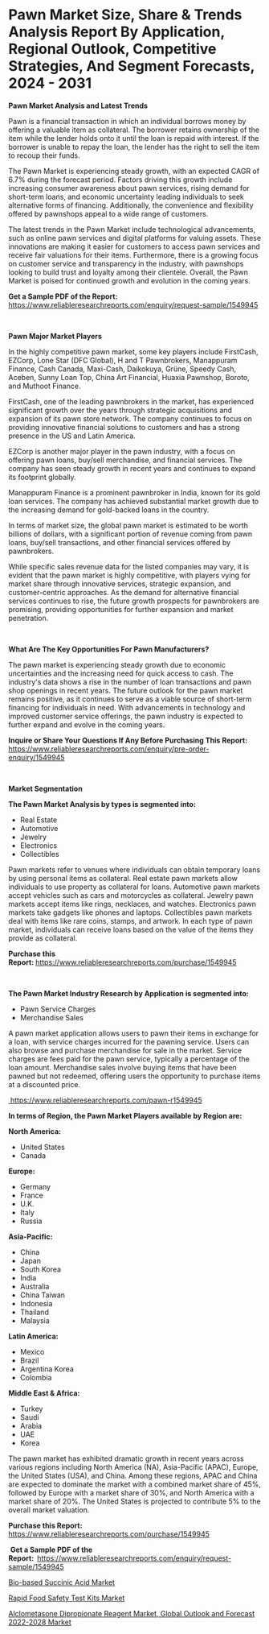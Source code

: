 <p><h1>Pawn Market Size, Share & Trends Analysis Report By Application, Regional Outlook, Competitive Strategies, And Segment Forecasts, 2024 - 2031</h1></p><p><strong>Pawn Market Analysis and Latest Trends</strong></p>
<p><p>Pawn is a financial transaction in which an individual borrows money by offering a valuable item as collateral. The borrower retains ownership of the item while the lender holds onto it until the loan is repaid with interest. If the borrower is unable to repay the loan, the lender has the right to sell the item to recoup their funds.</p><p>The Pawn Market is experiencing steady growth, with an expected CAGR of 6.7% during the forecast period. Factors driving this growth include increasing consumer awareness about pawn services, rising demand for short-term loans, and economic uncertainty leading individuals to seek alternative forms of financing. Additionally, the convenience and flexibility offered by pawnshops appeal to a wide range of customers.</p><p>The latest trends in the Pawn Market include technological advancements, such as online pawn services and digital platforms for valuing assets. These innovations are making it easier for customers to access pawn services and receive fair valuations for their items. Furthermore, there is a growing focus on customer service and transparency in the industry, with pawnshops looking to build trust and loyalty among their clientele. Overall, the Pawn Market is poised for continued growth and evolution in the coming years.</p></p>
<p><strong>Get a Sample PDF of the Report:&nbsp;</strong> <a href="https://www.reliableresearchreports.com/enquiry/request-sample/1549945">https://www.reliableresearchreports.com/enquiry/request-sample/1549945</a></p>
<p>&nbsp;</p>
<p><strong>Pawn Major Market Players</strong></p>
<p><p>In the highly competitive pawn market, some key players include FirstCash, EZCorp, Lone Star (DFC Global), H and T Pawnbrokers, Manappuram Finance, Cash Canada, Maxi-Cash, Daikokuya, Grüne, Speedy Cash, Aceben, Sunny Loan Top, China Art Financial, Huaxia Pawnshop, Boroto, and Muthoot Finance.</p><p>FirstCash, one of the leading pawnbrokers in the market, has experienced significant growth over the years through strategic acquisitions and expansion of its pawn store network. The company continues to focus on providing innovative financial solutions to customers and has a strong presence in the US and Latin America.</p><p>EZCorp is another major player in the pawn industry, with a focus on offering pawn loans, buy/sell merchandise, and financial services. The company has seen steady growth in recent years and continues to expand its footprint globally.</p><p>Manappuram Finance is a prominent pawnbroker in India, known for its gold loan services. The company has achieved substantial market growth due to the increasing demand for gold-backed loans in the country.</p><p>In terms of market size, the global pawn market is estimated to be worth billions of dollars, with a significant portion of revenue coming from pawn loans, buy/sell transactions, and other financial services offered by pawnbrokers.</p><p>While specific sales revenue data for the listed companies may vary, it is evident that the pawn market is highly competitive, with players vying for market share through innovative services, strategic expansion, and customer-centric approaches. As the demand for alternative financial services continues to rise, the future growth prospects for pawnbrokers are promising, providing opportunities for further expansion and market penetration.</p></p>
<p>&nbsp;</p>
<p><strong>What Are The Key Opportunities For Pawn Manufacturers?</strong></p>
<p><p>The pawn market is experiencing steady growth due to economic uncertainties and the increasing need for quick access to cash. The industry's data shows a rise in the number of loan transactions and pawn shop openings in recent years. The future outlook for the pawn market remains positive, as it continues to serve as a viable source of short-term financing for individuals in need. With advancements in technology and improved customer service offerings, the pawn industry is expected to further expand and evolve in the coming years.</p></p>
<p><strong>Inquire or Share Your Questions If Any Before Purchasing This Report:</strong> <a href="https://www.reliableresearchreports.com/enquiry/pre-order-enquiry/1549945">https://www.reliableresearchreports.com/enquiry/pre-order-enquiry/1549945</a></p>
<p>&nbsp;</p>
<p><strong>Market Segmentation</strong></p>
<p><strong>The Pawn Market Analysis by types is segmented into:</strong></p>
<p><ul><li>Real Estate</li><li>Automotive</li><li>Jewelry</li><li>Electronics</li><li>Collectibles</li></ul></p>
<p><p>Pawn markets refer to venues where individuals can obtain temporary loans by using personal items as collateral. Real estate pawn markets allow individuals to use property as collateral for loans. Automotive pawn markets accept vehicles such as cars and motorcycles as collateral. Jewelry pawn markets accept items like rings, necklaces, and watches. Electronics pawn markets take gadgets like phones and laptops. Collectibles pawn markets deal with items like rare coins, stamps, and artwork. In each type of pawn market, individuals can receive loans based on the value of the items they provide as collateral.</p></p>
<p><strong>Purchase this Report:&nbsp;</strong><a href="https://www.reliableresearchreports.com/purchase/1549945">https://www.reliableresearchreports.com/purchase/1549945</a></p>
<p>&nbsp;</p>
<p><strong>The Pawn Market Industry Research by Application is segmented into:</strong></p>
<p><ul><li>Pawn Service Charges</li><li>Merchandise Sales</li></ul></p>
<p><p>A pawn market application allows users to pawn their items in exchange for a loan, with service charges incurred for the pawning service. Users can also browse and purchase merchandise for sale in the market. Service charges are fees paid for the pawn service, typically a percentage of the loan amount. Merchandise sales involve buying items that have been pawned but not redeemed, offering users the opportunity to purchase items at a discounted price.</p></p>
<p><a href="https://www.reliableresearchreports.com/pawn-r1549945">&nbsp;https://www.reliableresearchreports.com/pawn-r1549945</a></p>
<p><strong>In terms of Region, the Pawn Market Players available by Region are:</strong></p>
<p>
    <p> <strong> North America: </strong>
        <ul>
            <li>United States</li>
            <li>Canada</li>
        </ul>
        </p> 
    <p> <strong> Europe: </strong>
        <ul>
            <li>Germany</li>
            <li>France</li>
            <li>U.K.</li>
            <li>Italy</li>
            <li>Russia</li>
        </ul>
        </p> 
    <p> <strong> Asia-Pacific: </strong>
        <ul>
            <li>China</li>
            <li>Japan</li>
            <li>South Korea</li>
            <li>India</li>
            <li>Australia</li>
            <li>China Taiwan</li>
            <li>Indonesia</li>
            <li>Thailand</li>
            <li>Malaysia</li>
        </ul>
        </p> 
    <p> <strong> Latin America: </strong>
        <ul>
            <li>Mexico</li>
            <li>Brazil</li>
            <li>Argentina Korea</li>
            <li>Colombia</li>
        </ul>
        </p> 
    <p> <strong> Middle East & Africa: </strong>
        <ul>
            <li>Turkey</li>
            <li>Saudi</li>
            <li>Arabia</li>
            <li>UAE</li>
            <li>Korea</li>
        </ul>
    </p>
    </p>
<p><p>The pawn market has exhibited dramatic growth in recent years across various regions including North America (NA), Asia-Pacific (APAC), Europe, the United States (USA), and China. Among these regions, APAC and China are expected to dominate the market with a combined market share of 45%, followed by Europe with a market share of 30%, and North America with a market share of 20%. The United States is projected to contribute 5% to the overall market valuation.</p></p>
<p><strong>Purchase this Report: </strong><a href="https://www.reliableresearchreports.com/purchase/1549945">https://www.reliableresearchreports.com/purchase/1549945</a></p>
<p>&nbsp;<strong>Get a Sample PDF of the Report:&nbsp;&nbsp;</strong><a href="https://www.reliableresearchreports.com/enquiry/request-sample/1549945">https://www.reliableresearchreports.com/enquiry/request-sample/1549945</a></p>
<p><strong></strong></p>
<p><p><a href="https://www.linkedin.com/pulse/bio-based-succinic-acid-market-size-focuses-dynamics-in-depth-emqve">Bio-based Succinic Acid Market</a></p><p><a href="https://view.publitas.com/reportprime-1/analyzing-rapid-food-safety-test-kits-market-global-industry-perspective-and-forecast-2024-to-2031/">Rapid Food Safety Test Kits Market</a></p><p><a href="https://www.linkedin.com/pulse/alclometasone-dipropionate-reagent-market-global-outlook-forecast-uwruc">Alclometasone Dipropionate Reagent Market, Global Outlook and Forecast 2022-2028 Market</a></p></p>